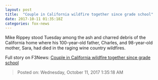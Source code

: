 ```yaml
---
layout: post
title:  "Couple in California wildfire together since grade school"
date: 2017-10-11 01:35:18Z
categories: fox-news
---
```


Mike Rippey stood Tuesday among the ash and charred debris of the California home where his 100-year-old father, Charles, and 98-year-old mother, Sara, had died in the raging wine country wildfires.


Full story on F3News: [Couple in California wildfire together since grade school](http://www.f3nws.com/n/E33pR)

> Posted on: Wednesday, October 11, 2017 1:35:18 AM
